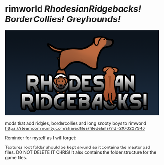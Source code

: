 # rimworld _RhodesianRidgebacks!_ _BorderCollies!_ _Greyhounds!_

![RimworldRidgies](BREEDS_SUBFOLDER/Ridgebacks!/About/Preview.png)

mods that add ridgies, bordercollies and long snooty boys to rimworld  
https://steamcommunity.com/sharedfiles/filedetails/?id=2076237940

Reminder for myself as I will forget:

Textures root folder should be kept around as it contains the master psd files. DO NOT DELETE IT CHRIS! It also contains the folder structure for the game files.